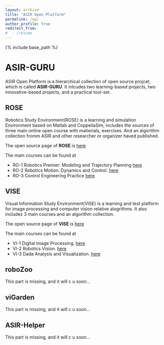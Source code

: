 ```yaml
---
layout: archive
title: "ASIR Open Platform"
permalink: /op/
author_profile: true
redirect_from:
#  - /resume
---
```

{% include base_path %}

# ASIR-GURU
ASIR Open Platform is a hierarchical collection of open source projcet, which is called **ASIR-GURU**. 
It inlcudes two learning-based projects, two innovative-based projects, and a practical tool-set. 

## ROSE
Robotics Study Environment(ROSE) is a learning and simulation Environment based on Matlab and CoppeliaSim, includes the sources of three main online open course with matierials, exercises.
And an algorithm collection fromm ASIR and other researcher or organizer haved published. 

The open source page of **ROSE** is [here](https://github.com/xiangwu/ROSE) 

The main courses can be found at
- RO-1 Robotics Premier: Modeling and Trajectory Planning [here](/teaching/ro1-2025)
- RO-2 Robotics Motion: Dynamics and Control. [here](/teaching/ro1-2025)
- RO-3 Control Engineering Practice [here]()
  
## VISE
Visual Information Study Environment(VISE) is a learning and test platform for image processing and computer vision relative alogrithms. It also includes 3 main courses and an algorithm collection. 

The open source page of **VISE** is [here](https://github.com/xiangwu/VISE) 

The main courses can be found at
- VI-1 Digital Image Processing. [here]()
- VI-2 Robotics Vision. [here]()
- VI-3 Dada Analysis and Visualization. [here]()

## roboZoo
This part is missing, and it will c u soon...

## viGarden
This part is missing, and it will c u soon...

## ASIR-Helper
This part is missing, and it will c u soon...
